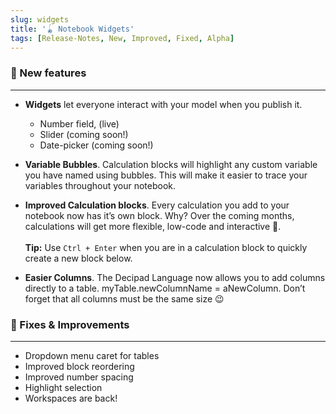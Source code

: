 ```yaml
---
slug: widgets
title: '🪀 Notebook Widgets'
tags: [Release-Notes, New, Improved, Fixed, Alpha]
---
```


### 🌱 New features

---

- **Widgets** let everyone interact with your model when you publish it.

  - Number field, (live)
  - Slider (coming soon!)
  - Date-picker (coming soon!)

- **Variable Bubbles**. Calculation blocks will highlight any custom variable you have named using bubbles. This will make it easier to trace your variables throughout your notebook.

- **Improved Calculation blocks**. Every calculation you add to your notebook now has it’s own block. Why? Over the coming months, calculations will get more flexible, low-code and interactive 🎉.<br></br>**Tip:** Use `Ctrl + Enter` when you are in a calculation block to quickly create a new block below.

- **Easier Columns**. The Decipad Language now allows you to add columns directly to a table. myTable.newColumnName = aNewColumn. Don’t forget that all columns must be the same size 😉

### 💪 Fixes & Improvements

---

- Dropdown menu caret for tables
- Improved block reordering
- Improved number spacing
- Highlight selection
- Workspaces are back!
